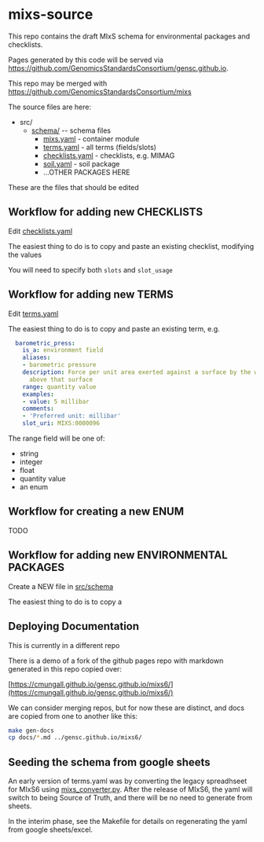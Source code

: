 # mixs-source


This repo contains the draft MIxS schema for environmental packages and checklists. 

Pages generated by this code will be served via https://github.com/GenomicsStandardsConsortium/gensc.github.io.

This repo may be merged with https://github.com/GenomicsStandardsConsortium/mixs

The source files are here:

 * src/
    * [schema/](src/schema/) -- schema files
       * [mixs.yaml](src/schema/mixs.yaml) - container module
       * [terms.yaml](src/schema/terms.yaml) - all terms (fields/slots)
       * [checklists.yaml](src/schema/checklists.yaml) - checklists, e.g. MIMAG
       * [soil.yaml](src/schema/soil.yaml) - soil package
       * ...OTHER PACKAGES HERE

These are the files that should be edited

## Workflow for adding new CHECKLISTS

Edit [checklists.yaml](src/schema/checklists.yaml)

The easiest thing to do is to copy and paste an existing checklist, modifying the values

You will need to specify both `slots` and `slot_usage`

## Workflow for adding new TERMS

Edit [terms.yaml](src/schema/terms.yaml)

The easiest thing to do is to copy and paste an existing term, e.g.

```yaml
  barometric_press:
    is_a: environment field
    aliases:
    - barometric pressure
    description: Force per unit area exerted against a surface by the weight of air
      above that surface
    range: quantity value
    examples:
    - value: 5 millibar
    comments:
    - 'Preferred unit: millibar'
    slot_uri: MIXS:0000096
```

The range field will be one of:

 - string
 - integer
 - float
 - quantity value
 - an enum

## Workflow for creating a new ENUM

TODO

## Workflow for adding new ENVIRONMENTAL PACKAGES

Create a NEW file in [src/schema](src/schema/)

The easiest thing to do is to copy a 

## Deploying Documentation

This is currently in a different repo

There is a demo of a fork of the github pages repo with markdown generated in this repo copied over:

[https://cmungall.github.io/gensc.github.io/mixs6/](https://cmungall.github.io/gensc.github.io/mixs6/)

We can consider merging repos, but for now these are distinct, and docs are copied from one to another like this:

```bash
make gen-docs
cp docs/*.md ../gensc.github.io/mixs6/
```

## Seeding the schema from google sheets

An early version of terms.yaml was by converting the legacy spreadhseet for MIxS6 using [mixs_converter.py](https://github.com/GenomicsStandardsConsortium/mixs-source/blob/main/gsctools/mixs_converter.py). After the release of MIxS6, the yaml will switch to being Source of Truth, and there will be no need to generate from sheets.

In the interim phase, see the Makefile for details on regenerating the yaml from google sheets/excel.
